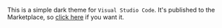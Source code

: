 This is a simple dark theme for `Visual Studio Code`.
It's published to the Marketplace, so [click here](https://marketplace.visualstudio.com/items?itemName=Starcrusher.stardust-dark) if you want it.
